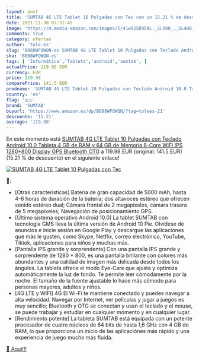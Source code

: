 ```yaml
---
layout: post
title: 'SUMTAB 4G LTE Tablet 10 Pulgadas con Tec con un 15.21 % de descuento'
date: 2021-11-30 07:31:45
image: 'https://m.media-amazon.com/images/I/41w92SD95AL._SL500_._SL400_.jpg'
comments: true
category: ofertas
author: 'tole.es'
slug: 'B088WFQWQN-es SUMTAB 4G LTE Tablet 10 Pulgadas con Teclado Android 10.0...'
sku: 'B088WFQWQN-es'
tags: [ 'Informática','Tablets','android','sumtab', ]
actualPrice: 119.98 EUR
currency: EUR
price: 119.98
comparePrice: 141.5 EUR
prodname: 'SUMTAB 4G LTE Tablet 10 Pulgadas con Teclado Android 10.0 Tableta 4 GB de RAM y 64 GB de Memoria 8-Core WiFi IPS 1280*800 Display GPS Bluetooth OTG'
country: 'es'
flag: '🇪🇸'
brand: 'SUMTAB'
buyurl: 'https://www.amazon.es/dp/B088WFQWQN/?tag=tolees-21'
descuento: '15.21'
average: '119.98'
---
```


En este momento está [SUMTAB 4G LTE Tablet 10 Pulgadas con Teclado Android 10.0 Tableta 4 GB de RAM y 64 GB de Memoria 8-Core WiFi IPS 1280*800 Display GPS Bluetooth OTG](https://www.amazon.es/dp/B088WFQWQN/?tag=tolees-21) a 119.98 EUR (original: 141.5 EUR) (15.21 %  de descuento) en el siguiente enlace!

[![SUMTAB 4G LTE Tablet 10 Pulgadas con Tec](https://m.media-amazon.com/images/I/41w92SD95AL._SL500_._SL400_.jpg)](https://www.amazon.es/dp/B088WFQWQN/?tag=tolees-21)

🔎:

- [Otras características] Batería de gran capacidad de 5000 mAh, hasta 4-6 horas de duración de la batería; dos altavoces estéreo que ofrecen sonido estéreo dual; Cámara frontal de 2 megapíxeles, cámara trasera de 5 megapíxeles; Navegación de posicionamiento GPS.
- [Último sistema operativo Android 10.0] La tablet SUMTAB con tecnologia GMS lleva la última versión de Android 10 Pie. Olvídese de anuncios e inicie sesión en Google Play y descargue las aplicaciones que más le gusten, como Skype, Netflix, correo electrónico, YouTube, Tiktok, aplicaciones para niños y muchas más.
- [Pantalla IPS grande y sorprendente] Con una pantalla IPS grande y sorprendente de 1280 * 800, es una pantalla brillante con colores más abundantes y una calidad de imagen más delicada desde todos los ángulos. La tableta ofrece el modo Eye-Care que ajusta y optimiza automáticamente la luz de fondo. Te permite leer cómodamente por la noche. El tamaño de la fuente ajustable lo hace más cómodo para personas mayores, adultos y niños.
- [4G LTE y WIFI] 4G El Wi-Fi te mantiene conectado y puedes navegar a alta velocidad. Navegar por Internet, ver películas y jugar a juegos es muy sencillo; Bluetooth y OTG se conectan y usan el teclado y el mouse, se puede trabajar y estudiar en cualquier momento y en cualquier lugar.
- [Rendimiento potente] La tableta SUMTAB está equipada con un potente procesador de cuatro núcleos de 64 bits de hasta 1,6 GHz con 4 GB de RAM, lo que proporciona un inicio de las aplicaciónes más rápido y una experiencia de juego mucho más fluida.

[🛒 Aquí!!!](https://www.amazon.es/dp/B088WFQWQN/?tag=tolees-21)
